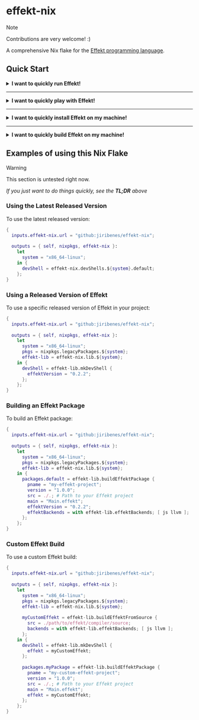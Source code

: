 # effekt-nix

> [!NOTE]
> Contributions are very welcome! :)

A comprehensive Nix flake for the [Effekt programming language](https://github.com/effekt-lang/effekt).

## Quick Start

<details>
  <summary><b>I want to quickly run Effekt!</b></summary>

  Great! Here's how you run the latest released version of Effekt:
  ```sh
  # run Effekt REPL
  nix run github:jiribenes/effekt-nix

  # run the latest version of the Effekt compiler on a file (with default backend)
  nix run github:jiribenes/effekt-nix -- file.effekt

  # run the latest version of the Effekt compiler on a file with the LLVM backend
  nix run github:jiribenes/effekt-nix -- --backend llvm file.effekt

  # run a specific version of the Effekt compiler
  nix run github:jiribenes/effekt-nix#effekt_0_2_2 -- --help
  ```

</details>

---

<details>
  <summary><b>I want to quickly play with Effekt!</b></summary>

  Sure, let's get you a devshell in which you can just call `effekt` then:
  ```sh
  # a shell with the latest Effekt version
  nix develop github:jiribenes/effekt-nix

  # a shell with a specific Effekt version
  nix develop github:jiribenes/effekt-nix#effekt_0_2_2

  # ADVANCED: a shell for developing the Effekt compiler
  nix develop github:jiribenes/effekt-nix#compilerDev
  ```

  You can use this -- for example -- for benchmarking or for working with LSP support in VSCode.

</details>

---

<details>
  <summary><b>I want to quickly install Effekt on my machine!</b></summary>

  Alright, let's install Effekt on your machine so that you can call `effekt` at any time:
  ```sh
  # install latest version of Effekt
  nix profile install github:jiribenes/effekt-nix
  ```

</details>

---

<details>
  <summary><b>I want to quickly build Effekt on my machine!</b></summary>

  _... okay, I guess? ..._
  ```sh
  # builds the latest version of Effekt
  nix build github:jiribenes/effekt-nix
  ```

  The result of the build is in the `result/` folder (the binary is in `result/bin/`).

</details>

## Examples of using this Nix Flake

> [!WARNING]
> This section is untested right now.

_If you just want to do things quickly, see the **TL;DR** above_

### Using the Latest Released Version

To use the latest released version:

```nix
{
  inputs.effekt-nix.url = "github:jiribenes/effekt-nix";
  
  outputs = { self, nixpkgs, effekt-nix }:
    let
      system = "x86_64-linux";
    in {
      devShell = effekt-nix.devShells.${system}.default;
    };
}
```

### Using a Released Version of Effekt

To use a specific released version of Effekt in your project:

```nix
{
  inputs.effekt-nix.url = "github:jiribenes/effekt-nix";
  
  outputs = { self, nixpkgs, effekt-nix }:
    let
      system = "x86_64-linux";
      pkgs = nixpkgs.legacyPackages.${system};
      effekt-lib = effekt-nix.lib.${system};
    in {
      devShell = effekt-lib.mkDevShell {
        effektVersion = "0.2.2";
      };
    };
}
```

### Building an Effekt Package

To build an Effekt package:

```nix
{
  inputs.effekt-nix.url = "github:jiribenes/effekt-nix";
  
  outputs = { self, nixpkgs, effekt-nix }:
    let
      system = "x86_64-linux";
      pkgs = nixpkgs.legacyPackages.${system};
      effekt-lib = effekt-nix.lib.${system};
    in {
      packages.default = effekt-lib.buildEffektPackage {
        pname = "my-effekt-project";
        version = "1.0.0";
        src = ./.; # Path to your Effekt project
        main = "Main.effekt";
        effektVersion = "0.2.2";
        effektBackends = with effekt-lib.effektBackends; [ js llvm ];
      };
    };
}
```

### Custom Effekt Build

To use a custom Effekt build:

```nix
{
  inputs.effekt-nix.url = "github:jiribenes/effekt-nix";
  
  outputs = { self, nixpkgs, effekt-nix }:
    let
      system = "x86_64-linux";
      pkgs = nixpkgs.legacyPackages.${system};
      effekt-lib = effekt-nix.lib.${system};
      
      myCustomEffekt = effekt-lib.buildEffektFromSource {
        src = ./path/to/effekt/compiler/source;
        backends = with effekt-lib.effektBackends; [ js llvm ];
      };
    in {
      devShell = effekt-lib.mkDevShell {
        effekt = myCustomEffekt;
      };
      
      packages.myPackage = effekt-lib.buildEffektPackage {
        pname = "my-custom-effekt-project";
        version = "1.0.0";
        src = ./.; # Path to your Effekt project
        main = "Main.effekt";
        effekt = myCustomEffekt;
      };
    };
}
```
